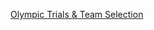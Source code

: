 [Olympic Trials & Team Selection](https://dyasui.github.io/MAG-stats/OlympicTrials2024/analysis.html)
